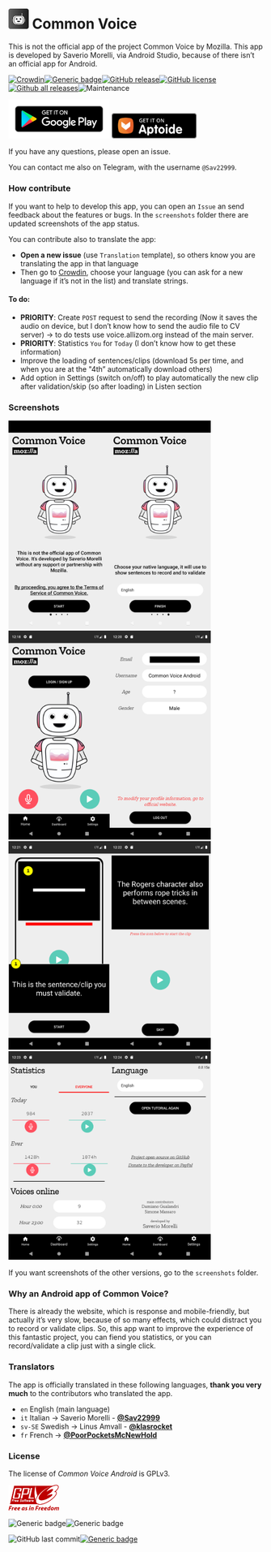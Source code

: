 

#  <img src="images/icon.png" width="40px" alt=""></img> Common Voice 

This is not the official app of the project Common Voice by Mozilla. This app is developed by Saverio Morelli, via Android Studio, because of there isn’t an official app for Android.

[![Crowdin](https://badges.crowdin.net/common-voice-android/localized.svg)](https://crowdin.com/project/common-voice-android)[![Generic badge](https://img.shields.io/badge/supported%20languages-4-green.svg)](https://saveriomorelli.com)[![GitHub release](https://img.shields.io/github/release/Sav22999/common-voice-android.svg)](https://github.com/Sav22999/common-voice-android/releases/)[![GitHub license](https://img.shields.io/github/license/Sav22999/common-voice-android.svg)](https://github.com/Sav22999/common-voice-android/blob/master/LICENSE)[![Github all releases](https://img.shields.io/github/downloads/Sav22999/common-voice-android/total.svg)](https://GitHub.com/Sav22999/common-voice-android/releases/)![Maintenance](https://img.shields.io/badge/Maintained%3F-yes-green.svg)

[<img src="images/googlePlayBadge.png" width="200px"></img>](https://play.google.com/store/apps/details?id=org.commonvoice.saverio) [<img src="images/aptoideBadge.png" height="50px"></img>](https://common-voice-android.en.aptoide.com/?store_name=sav22999&app_id=49778274)

If you have any questions, please open an issue.

You can contact me also on Telegram, with the username `@Sav22999`.

### How contribute

If you want to help to develop this app, you can open an `Issue` an send feedback about the features or bugs. In the `screenshots` folder there are updated screenshots of the app status.

You can contribute also to translate the app:

- **Open a new issue** (use `Translation` template), so others know you are translating the app in that language
- Then go to [Crowdin](https://crowdin.com/project/common-voice-android), choose your language (you can ask for a new language if it’s not in the list) and translate strings.

#### To do:

- **PRIORITY**: Create `POST` request to send the recording (Now it saves the audio on device, but I don’t know how to send the audio file to CV server) -> to do tests use voice.allizom.org instead of the main server.
- **PRIORITY**: Statistics `You` for `Today` (I don’t know how to get these information)
- Improve the loading of sentences/clips (download 5s per time, and when you are at the "4th” automatically download others)
- Add option in Settings (switch on/off) to play automatically the new clip after validation/skip (so after loading) in Listen section

### Screenshots

<img src="fastlane/metadata/android/en-US/images/phoneScreenshots/1.png" width="200px"></img><img src="fastlane/metadata/android/en-US/images/phoneScreenshots/2.png" width="200px"></img><img src="fastlane/metadata/android/en-US/images/phoneScreenshots/3.png" width="200px"></img><img src="fastlane/metadata/android/en-US/images/phoneScreenshots/4.png" width="200px"></img><img src="fastlane/metadata/android/en-US/images/phoneScreenshots/5.png" width="200px"></img><img src="fastlane/metadata/android/en-US/images/phoneScreenshots/6.png" width="200px"></img><img src="fastlane/metadata/android/en-US/images/phoneScreenshots/7.png" width="200px"></img><img src="fastlane/metadata/android/en-US/images/phoneScreenshots/8.png" width="200px"></img>

If you want screenshots of the other versions, go to the `screenshots` folder.

### Why an Android app of Common Voice?

There is already the website, which is response and mobile-friendly, but actually it’s very slow, because of so many effects, which could distract you to record or validate clips. So, this app want to improve the experience of this fantastic project, you can fiend you statistics, or you can record/validate a clip just with a single click.

### Translators

The app is officially translated in these following languages, **thank you very much** to the contributors who translated the app.

- `en` English (main language)
- `it` Italian -> Saverio Morelli - **[@Sav22999](https://github.com/Sav22999)**
- `sv-SE` Swedish -> Linus Amvall - **[@klasrocket](https://github.com/klasrocket)**
- `fr` French -> **[@PoorPocketsMcNewHold](https://github.com/PoorPocketsMcNewHold)**

### License

The license of *Common Voice Android* is GPLv3.

<img src="images/gpl.png" width="100px"></img>



![Generic badge](https://img.shields.io/badge/built%20in-Android%20Studio-green.svg)![Generic badge](https://img.shields.io/badge/developed%20in-Kotlin-blue.svg)

![GitHub last commit](https://img.shields.io/github/last-commit/Sav22999/common-voice-android)[![Generic badge](https://img.shields.io/badge/developed%20by-Sav22999-lightgrey.svg)](https://saveriomorelli.com)